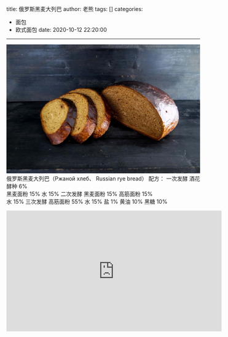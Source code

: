 title: 俄罗斯黑麦大列巴
author: 老熊
tags: []
categories:
  - 面包
  - 欧式面包
date: 2020-10-12 22:20:00
---
![](/images/pasted-14.jpg)
俄罗斯黑麦大列巴（Ржаной хлеб、 Russian rye bread）
配方：
一次发酵
酒花酵种   6%     
黑麦面粉  15%
水             15%
二次发酵
黑麦面粉    15%
高筋面粉     15%     
水              15%
三次发酵
高筋面粉     55%
水              15%
盐      1%
黄油   10%
黑糖   10%

<iframe width="560" height="315" src="https://www.youtube.com/embed/aDNiiAsFYJc" frameborder="0" allow="accelerometer; autoplay; clipboard-write; encrypted-media; gyroscope; picture-in-picture" allowfullscreen></iframe>